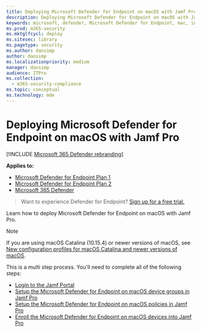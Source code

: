 ```yaml
---
title: Deploying Microsoft Defender for Endpoint on macOS with Jamf Pro
description: Deploying Microsoft Defender for Endpoint on macOS with Jamf Pro
keywords: microsoft, defender, Microsoft Defender for Endpoint, mac, installation, deploy, uninstallation, intune, jamfpro, macos, catalina, mojave, high sierra
ms.prod: m365-security
ms.mktglfcycl: deploy
ms.sitesec: library
ms.pagetype: security
ms.author: dansimp
author: dansimp
ms.localizationpriority: medium
manager: dansimp
audience: ITPro
ms.collection: 
  - m365-security-compliance
ms.topic: conceptual
ms.technology: mde
---
```


# Deploying Microsoft Defender for Endpoint on macOS with Jamf Pro

[!INCLUDE [Microsoft 365 Defender rebranding](../../includes/microsoft-defender.md)]


**Applies to:**
- [Microsoft Defender for Endpoint Plan 1](https://go.microsoft.com/fwlink/p/?linkid=2154037)
- [Microsoft Defender for Endpoint Plan 2](https://go.microsoft.com/fwlink/p/?linkid=2154037)
- [Microsoft 365 Defender](https://go.microsoft.com/fwlink/?linkid=2118804)

> Want to experience Defender for Endpoint? [Sign up for a free trial.](https://signup.microsoft.com/create-account/signup?products=7f379fee-c4f9-4278-b0a1-e4c8c2fcdf7e&ru=https://aka.ms/MDEp2OpenTrial?ocid=docs-wdatp-investigateip-abovefoldlink)

Learn how to deploy Microsoft Defender for Endpoint on macOS with Jamf Pro.

> [!NOTE]
> If you are using macOS Catalina (10.15.4) or newer versions of macOS, see [New configuration profiles for macOS Catalina and newer versions of macOS](/microsoft-365/security/defender-endpoint/mac-sysext-policies).

This is a multi step process. You'll need to complete all of the following steps:

- [Login to the Jamf Portal](mac-install-jamfpro-login.md)
- [Setup the Microsoft Defender for Endpoint on macOS device groups in Jamf Pro](mac-jamfpro-device-groups.md)
- [Setup the Microsoft Defender for Endpoint on macOS policies in Jamf Pro](mac-jamfpro-policies.md)
- [Enroll the Microsoft Defender for Endpoint on macOS devices into Jamf Pro](mac-jamfpro-enroll-devices.md)




